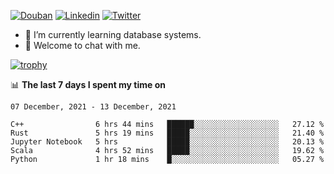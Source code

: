 
<p align="left">
<a href="https://www.douban.com/people/ixxchan"><img src="https://img.shields.io/badge/@ixxchan-007722?style=flat&logo=Douban&logoColor=white" alt="Douban" /></a> 
<a href="https://www.linkedin.com/in/xxchan/?locale=en_US"><img src="https://img.shields.io/badge/@xxchan-0073b1?style=flat&logo=LinkedIn&logoColor=white" alt="Linkedin" /></a> 
<a href="https://twitter.com/yayale_umi"><img src="https://img.shields.io/badge/@yayale__umi-1DA1F2?style=flat&logo=Twitter&logoColor=white" alt="Twitter"/></a>
</p>

- 🌱 I’m currently learning database systems.
- 💬 Welcome to chat with me.


[![trophy](https://github-profile-trophy.vercel.app/?username=xxchan&theme=flat&column=7)](https://github.com/xxchan)


📊 **The last 7 days I spent my time on** 

<!--START_SECTION:waka-->
```text
07 December, 2021 - 13 December, 2021

C++                6 hrs 44 mins   ██████░░░░░░░░░░░░░░░░░░░   27.12 % 
Rust               5 hrs 19 mins   █████░░░░░░░░░░░░░░░░░░░░   21.40 % 
Jupyter Notebook   5 hrs           █████░░░░░░░░░░░░░░░░░░░░   20.13 % 
Scala              4 hrs 52 mins   █████░░░░░░░░░░░░░░░░░░░░   19.62 % 
Python             1 hr 18 mins    █░░░░░░░░░░░░░░░░░░░░░░░░   05.27 %
```
<!--END_SECTION:waka-->

<!--
**xxchan/xxchan** is a ✨ _special_ ✨ repository because its `README.md` (this file) appears on your GitHub profile.

Here are some ideas to get you started:

- 🔭 I’m currently working on ...
- 🌱 I’m currently learning ...
- 👯 I’m looking to collaborate on ...
- 🤔 I’m looking for help with ...
- 💬 Ask me about ...
- 📫 How to reach me: ...
- 😄 Pronouns: ...
- ⚡ Fun fact: ...
-->
